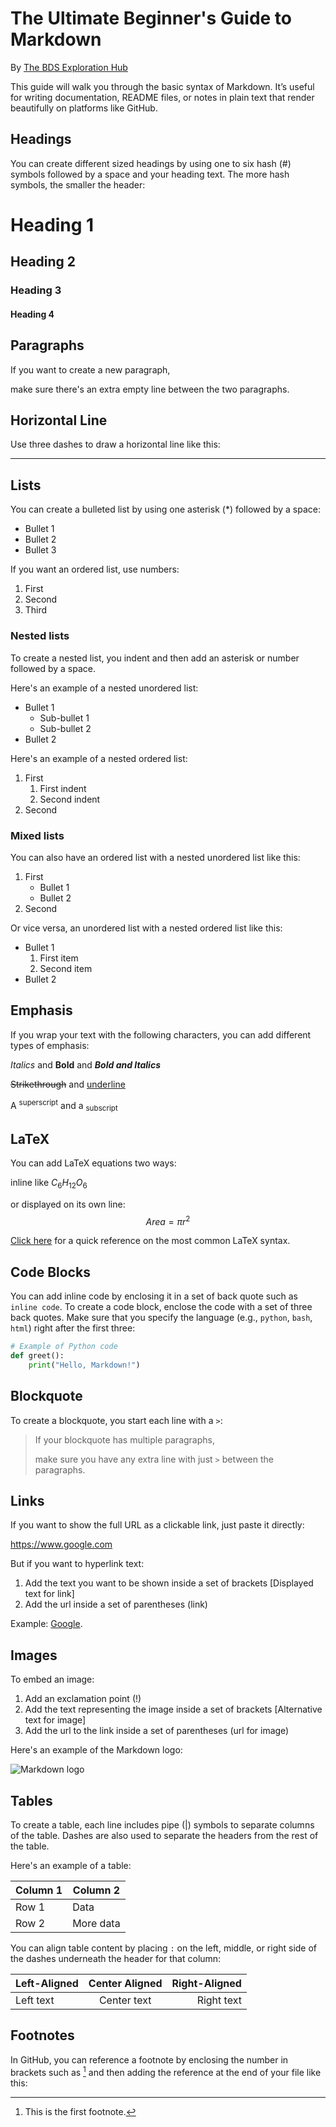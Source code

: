 # The Ultimate Beginner's Guide to Markdown 
By [The BDS Exploration Hub](https://bdsexplorationhub.substack.com)

This guide will walk you through the basic syntax of Markdown. It’s useful for writing documentation, README files, or notes in plain text that render beautifully on platforms like GitHub.

## Headings
You can create different sized headings by using one to six hash (#) symbols followed by a space and your heading text. 
The more hash symbols, the smaller the header:
# Heading 1
## Heading 2
### Heading 3
#### Heading 4

## Paragraphs
If you want to create a new paragraph,

make sure there's an extra empty line between the two paragraphs.

## Horizontal Line
Use three dashes to draw a horizontal line like this:

---

## Lists
You can create a bulleted list by using one asterisk (*) followed by a space:
* Bullet 1
* Bullet 2
* Bullet 3

If you want an ordered list, use numbers:
1. First
2. Second
3. Third

### Nested lists
To create a nested list, you indent and then add an asterisk or number followed by a space.

Here's an example of a nested unordered list:
* Bullet 1
  * Sub-bullet 1
  * Sub-bullet 2
* Bullet 2

Here's an example of a nested ordered list:
1. First
   1. First indent
   2. Second indent
2. Second

### Mixed lists
You can also have an ordered list with a nested unordered list like this:
1. First
   * Bullet 1
   * Bullet 2
2. Second

Or vice versa, an unordered list with a nested ordered list like this:
* Bullet 1
  1. First item
  2. Second item
* Bullet 2

## Emphasis
If you wrap your text with the following characters, you can add different types of emphasis:

*Italics* and **Bold** and ***Bold and Italics***

~~Strikethrough~~ and <u>underline</u>

A <sup>superscript</sup> and a <sub>subscript</sub>

## LaTeX
You can add LaTeX equations two ways:

inline like $C_6H_12O_6$

or displayed on its own line: $$Area = {\pi}r^2$$

[Click here](https://ashki23.github.io/markdown-latex.html#mathematical-formula) for a quick reference on the most common LaTeX syntax.

## Code Blocks
You can add inline code by enclosing it in a set of back quote such as `inline code`.
To create a code block, enclose the code with a set of three back quotes. 
Make sure that you specify the language (e.g., `python`, `bash`, `html`) right after the first three:

```python
# Example of Python code
def greet():
    print("Hello, Markdown!")
```

## Blockquote
To create a blockquote, you start each line with a `>`:

> If your blockquote has multiple paragraphs,
> 
> make sure you have any extra line with just `>` between the paragraphs.

## Links
If you want to show the full URL as a clickable link, just paste it directly:

https://www.google.com

But if you want to hyperlink text:
1. Add the text you want to be shown inside a set of brackets  [Displayed text for link]
2. Add the url inside a set of parentheses (link)

Example: [Google](https://www.google.com).

## Images
To embed an image:
1. Add an exclamation point (!)
2. Add the text representing the image inside a set of brackets  [Alternative text for image]
3. Add the url to the link inside a set of parentheses (url for image)

Here's an example of the Markdown logo:

![Markdown logo](https://encrypted-tbn0.gstatic.com/images?q=tbn:ANd9GcR7F0ge8MNuv4S2WaFiwgs-6fQVN5FGWorjJg&s)

## Tables
To create a table, each line includes pipe (|) symbols to separate columns of the table.
Dashes are also used to separate the headers from the rest of the table.

Here's an example of a table:

| Column 1 | Column 2  |
|----------|-----------|
| Row 1    | Data      |
| Row 2    | More data |

You can align table content by placing `:` on the left, middle, or right side of the dashes underneath the header for that column:

| Left-Aligned | Center Aligned | Right-Aligned |
|:------------ |:--------------:| -------------:|
| Left text    | Center text    | Right text    |


## Footnotes
In GitHub, you can reference a footnote by enclosing the number in brackets such as [^1]
and then adding the reference at the end of your file like this:

[^1]: This is the first footnote.
